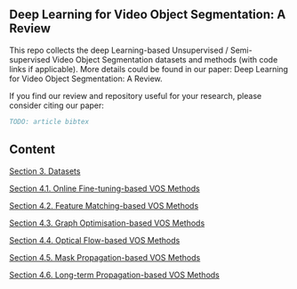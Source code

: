 ## Deep Learning for Video Object Segmentation: A Review

This repo collects the deep Learning-based Unsupervised / Semi-supervised Video Object Segmentation datasets and methods (with code links if applicable). More details could be found in our paper: Deep Learning for Video Object Segmentation: A Review. 

If you find our review and repository useful for your research, please consider citing our paper:

```bibtex
TODO: article bibtex
```

## Content

[Section 3. Datasets](https://github.com/gaomingqi/VOS-Review/blob/master/Section_3_Datasets.md)

[Section 4.1. Online Fine-tuning-based VOS Methods](https://github.com/gaomingqi/VOS-Review/blob/master/Section_4_1_Online_methods.md)

[Section 4.2. Feature Matching-based VOS Methods](https://github.com/gaomingqi/VOS-Review/blob/master/Section_4_2_Matching_methods.md)

[Section 4.3. Graph Optimisation-based VOS Methods](https://github.com/gaomingqi/VOS-Review/blob/master/Section_4_3_Graph_methods.md)

[Section 4.4. Optical Flow-based VOS Methods](https://github.com/gaomingqi/VOS-Review/blob/master/Section_4_4_Optical_flow_methods.md)

[Section 4.5. Mask Propagation-based VOS Methods](https://github.com/gaomingqi/VOS-Review/blob/master/Section_4_5_Mask_Prop_methods.md)

[Section 4.6. Long-term Propagation-based VOS Methods](https://github.com/gaomingqi/VOS-Review/blob/master/Section_4_6_Long_Prop.md)

